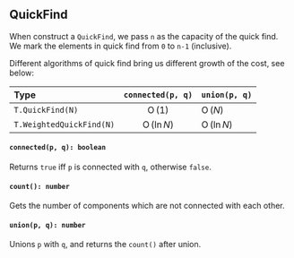 <a name="t"></a>

<a name="quickfind"></a>
## QuickFind
When construct a `QuickFind`, we pass `n` as the capacity of the quick find. 
We mark the elements in quick find from `0` to `n-1` (inclusive).

Different algorithms of quick find bring us different growth of the cost, see below:

Type | `connected(p, q)` | `union(p, q)`
:----|:-----------------:|:-------------
`T.QuickFind(N)` | $\operatorname{O}(1)$ | $\operatorname{O}(N)$
`T.WeightedQuickFind(N)` | $\operatorname{O}(\ln N)$ | $\operatorname{O}(\ln N)$

#### `connected(p, q): boolean`
Returns `true` iff `p` is connected with `q`, otherwise `false`.
#### `count(): number`
Gets the number of components which are not connected with each other.
#### `union(p, q): number`
Unions `p` with `q`, and returns the `count()` after union.

<!--[Back to top](#t)-->